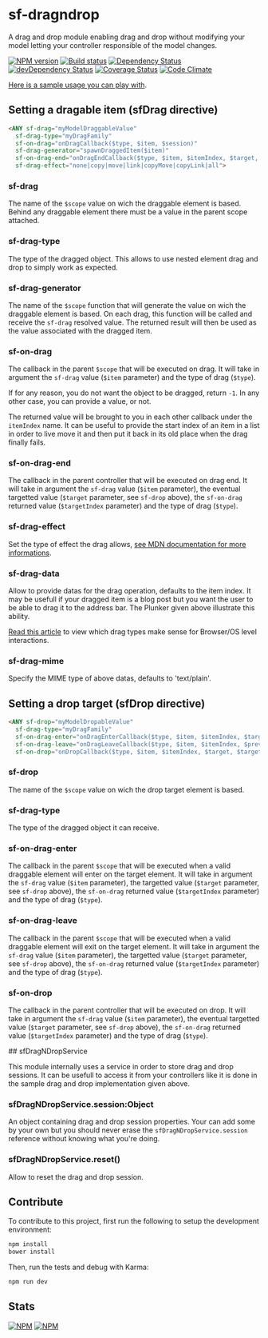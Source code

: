 # sf-dragndrop
A drag and drop module enabling drag and drop without modifying your model
 letting your controller responsible of the model changes.

[![NPM version](https://badge.fury.io/js/angular-sf-dragndrop.png)](https://npmjs.org/package/angular-sf-dragndrop) [![Build status](https://secure.travis-ci.org/SimpliField/angular-sf-dragndrop.png)](https://travis-ci.org/SimpliField/angular-sf-dragndrop) [![Dependency Status](https://david-dm.org/SimpliField/angular-sf-dragndrop.png)](https://david-dm.org/SimpliField/angular-sf-dragndrop) [![devDependency Status](https://david-dm.org/SimpliField/angular-sf-dragndrop/dev-status.png)](https://david-dm.org/SimpliField/angular-sf-dragndrop#info=devDependencies) [![Coverage Status](https://coveralls.io/repos/SimpliField/angular-sf-dragndrop/badge.png?branch=master)](https://coveralls.io/r/SimpliField/angular-sf-dragndrop?branch=master) [![Code Climate](https://codeclimate.com/github/SimpliField/angular-sf-dragndrop.png)](https://codeclimate.com/github/SimpliField/angular-sf-dragndrop)

[Here is a sample usage you can play with](http://plnkr.co/edit/8Ey9nKapjDhGy0s2sSRI?p=preview).

## Setting a dragable item (sfDrag directive)

```html
<ANY sf-drag="myModelDraggableValue"
  sf-drag-type="myDragFamily"
  sf-on-drag="onDragCallback($type, $item, $session)"
  sf-drag-generator="spawnDraggedItem($item)"
  sf-on-drag-end="onDragEndCallback($type, $item, $itemIndex, $target, $targetIndex, $session)"
  sf-drag-effect="none|copy|move|link|copyMove|copyLink|all">
```

### sf-drag
The name of the `$scope` value on wich the draggable element is based. Behind
 any draggable element there must be a value in the parent scope attached.

### sf-drag-type
The type of the dragged object. This allows to use nested element drag and drop
 to simply work as expected.

### sf-drag-generator
The name of the `$scope` function that will generate the value on wich the
 draggable element is based. On each drag, this function will be called and
 receive the `sf-drag` resolved value. The returned result will then be used
 as the value associated with the dragged item.

### sf-on-drag
The callback in the parent `$scope` that will be executed on drag. It will take
 in argument the `sf-drag` value (`$item` parameter) and the type of
 drag (`$type`).

If for any reason, you do not want the object to be dragged, return `-1`. In any
 other case, you can provide a value, or not.

The returned value will be brought to you in each other callback under the
 `itemIndex` name. It can be useful to provide the start index of an item
 in a list in order to live move it and then put it back in its old place when
 the drag finally fails.

### sf-on-drag-end
The callback in the parent controller that will be executed on drag end. It will
 take in argument the `sf-drag` value (`$item` parameter), the eventual
 targetted value (`$target` parameter, see `sf-drop` above), the `sf-on-drag`
  returned value (`$targetIndex` parameter) and the type of drag (`$type`).

### sf-drag-effect
Set the type of effect the drag allows,
  [see MDN documentation for more informations](https://developer.mozilla.org/en-US/docs/Web/Guide/HTML/Drag_operations#drageffects).

### sf-drag-data
Allow to provide datas for the drag operation, defaults to the item index. It may
 be usefull if your dragged item is a blog post but you want the user to be able
 to drag it to the address bar. The Plunker given above illustrate this ability.

[Read this article](https://developer.mozilla.org/en-US/docs/Web/Guide/HTML/Recommended_Drag_Types)
 to view which drag types make sense for Browser/OS level interactions.


### sf-drag-mime
Specify the MIME type of above datas, defaults to 'text/plain'.

## Setting a drop target (sfDrop directive)

```html
<ANY sf-drop="myModelDropableValue"
  sf-drag-type="myDragFamily"
  sf-on-drag-enter="onDragEnterCallback($type, $item, $itemIndex, $target, $targetIndex, $session)"
  sf-on-drag-leave="onDragLeaveCallback($type, $item, $itemIndex, $previous, $previousIndex, $session)"
  sf-on-drop="onDropCallback($type, $item, $itemIndex, $target, $targetIndex, $session)">
```

### sf-drop
The name of the `$scope` value on wich the drop target element is based.

### sf-drag-type
The type of the dragged object it can receive.

### sf-on-drag-enter
The callback in the parent `$scope` that will be executed when a valid draggable
 element will enter on the target element. It will take in argument the
 `sf-drag` value (`$item` parameter), the targetted value (`$target`
 parameter, see `sf-drop` above), the `sf-on-drag` returned value
 (`$targetIndex` parameter) and the type of drag (`$type`).

### sf-on-drag-leave
The callback in the parent `$scope` that will be executed when a valid draggable
 element will exit on the target element. It will take in argument the
 `sf-drag` value (`$item` parameter), the targetted value (`$target`
 parameter, see `sf-drop` above), the `sf-on-drag` returned value
 (`$targetIndex` parameter) and the type of drag (`$type`).

### sf-on-drop
The callback in the parent controller that will be executed on drop. It will
 take in argument the `sf-drag` value (`$item` parameter), the eventual
 targetted value (`$target` parameter, see `sf-drop` above), the `sf-on-drag`
  returned value (`$targetIndex` parameter) and the type of drag (`$type`).
  
## sfDragNDropService

This module internally uses a service in order to store drag and drop sessions.
 It can be usefull to access it from your controllers like it is done in the
 sample drag and drop implementation given above.

### sfDragNDropService.session:Object

An object containing drag and drop session properties. Your can add some by your
 own but you should never erase the `sfDragNDropService.session` reference
 without knowing what you're doing.

### sfDragNDropService.reset()

Allow to reset the drag and drop session.

## Contribute
To contribute to this project, first run the following to setup the development
 environment:
```sh
npm install
bower install
```

Then, run the tests and debug with Karma:
```sh
npm run dev
```

## Stats

[![NPM](https://nodei.co/npm/angular-sf-dragndrop.png?downloads=true&stars=true)](https://nodei.co/npm/angular-sf-dragndrop/)
[![NPM](https://nodei.co/npm-dl/angular-sf-dragndrop.png)](https://nodei.co/npm/angular-sf-dragndrop/)
